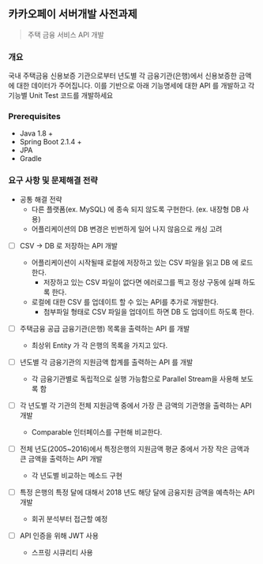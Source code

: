 ## 카카오페이 서버개발 사전과제

> 주택 금융 서비스 API 개발

### 개요

국내 주택금융 신용보증 기관으로부터 년도별 각 금융기관(은행)에서 신용보증한 금액에 대한
데이터가 주어집니다. 이를 기반으로 아래 기능명세에 대한 API 를 개발하고 각 기능별 Unit
Test 코드를 개발하세요

### Prerequisites

- Java 1.8 +
- Spring Boot 2.1.4 +
- JPA
- Gradle

### 요구 사항 및 문제해결 전략

- 공통 해결 전략
  - 다른 플랫폼(ex. MySQL) 에 종속 되지 않도록 구현한다. (ex. 내장형 DB 사용)
  - 어플리케이션의 DB 변경은 빈번하게 일어 나지 않음으로 캐싱 고려

- [ ] CSV -> DB 로 저장하는 API 개발 
  - 어플리케이션이 시작될때 로컬에 저장하고 있는 CSV 파일을 읽고 DB 에 로드한다.
    - 저장하고 있는 CSV 파일이 없다면 에러로그를 찍고 정상 구동에 실패 하도록 한다. 
  - 로컬에 대한 CSV 를 업데이트 할 수 있는 API를 추가로 개발한다.
    - 첨부파일 형태로 CSV 파일을 업데이트 하면 DB 도 업데이트 하도록 한다.

- [ ] 주택금융 공급 금융기관(은행) 목록을 출력하는 API 를 개발

  - 최상위 Entity 가 각 은행의 목록을 가지고 있다.

- [ ] 년도별 각 금융기관의 지원금액 합계를 출력하는 API 를 개발

  - 각 금융기관별로 독립적으로 실행 가능함으로 Parallel Stream을 사용해 보도록 함

- [ ] 각 년도별 각 기관의 전체 지원금액 중에서 가장 큰 금액의 기관명을 출력하는 API 개발

  - Comparable 인터페이스를 구현해 비교한다.

- [ ] 전체 년도(2005~2016)에서 특정은행의 지원금액 평균 중에서 가장 작은 금액과 큰
  금액을 출력하는 API 개발

  - 각 년도별 비교하는 메소드 구현 

- [ ] 특정 은행의 특정 달에 대해서 2018 년도 해당 달에 금융지원 금액을 예측하는 API
  개발

  - 회귀 분석부터 접근할 예정

- [ ] API 인증을 위해 JWT 사용

  - 스프링 시큐리티 사용 

  

  
